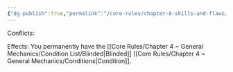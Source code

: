 ```yaml
---
{"dg-publish":true,"permalink":"/core-rules/chapter-8-skills-and-flaws/flaw-list/rank-6/blind/"}
---
```


Conflicts:

Effects:
You permanently have the [[Core Rules/Chapter 4 ~ General Mechanics/Condition List/Blinded\|Blinded]] [[Core Rules/Chapter 4 ~ General Mechanics/Conditions\|Condition]].